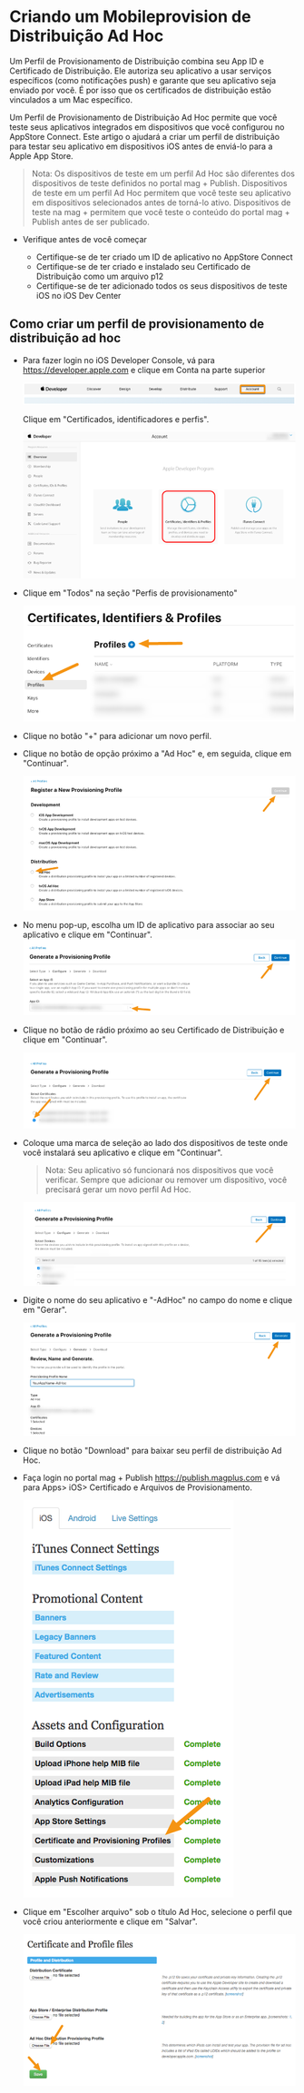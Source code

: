 # Criando um Mobileprovision de Distribuição Ad Hoc

Um Perfil de Provisionamento de Distribuição combina seu App ID e Certificado de Distribuição. Ele autoriza seu aplicativo a usar serviços específicos (como notificações push) e garante que seu aplicativo seja enviado por você. É por isso que os certificados de distribuição estão vinculados a um Mac específico.

Um Perfil de Provisionamento de Distribuição Ad Hoc permite que você teste seus aplicativos integrados em dispositivos que você configurou no AppStore Connect. Este artigo o ajudará a criar um perfil de distribuição para testar seu aplicativo em dispositivos iOS antes de enviá-lo para a Apple App Store.

> Nota: Os dispositivos de teste em um perfil Ad Hoc são diferentes dos dispositivos de teste definidos no portal mag + Publish. Dispositivos de teste em um perfil Ad Hoc permitem que você teste seu aplicativo em dispositivos selecionados antes de torná-lo ativo. Dispositivos de teste na mag + permitem que você teste o conteúdo do portal mag + Publish antes de ser publicado.

-   Verifique antes de você começar

    -   Certifique-se de ter criado um ID de aplicativo no AppStore Connect
    -   Certifique-se de ter criado e instalado seu Certificado de Distribuição como um arquivo p12
    -   Certifique-se de ter adicionado todos os seus dispositivos de teste iOS no iOS Dev Center

## Como criar um perfil de provisionamento de distribuição ad hoc

-   Para fazer login no iOS Developer Console, vá para <https://developer.apple.com> e clique em Conta na parte superior

    ![image](./images/key2imagem1.png)

    Clique em "Certificados, identificadores e perfis".

    ![image](./images/key2imagem2.png)

-   Clique em "Todos" na seção "Perfis de provisionamento"

    ![image](./images/key2imagem3.png)

-   Clique no botão "+" para adicionar um novo perfil.

-   Clique no botão de opção próximo a "Ad Hoc" e, em seguida, clique em "Continuar".

    ![image](./images/key2imagem5.png)

-   No menu pop-up, escolha um ID de aplicativo para associar ao seu aplicativo e clique em "Continuar".
    ![image](./images/key2imagem6.png)

-   Clique no botão de rádio próximo ao seu Certificado de Distribuição e clique em "Continuar".

    ![image](./images/key2imagem7.png)

-   Coloque uma marca de seleção ao lado dos dispositivos de teste onde você instalará seu aplicativo e clique em "Continuar".

    > Nota: Seu aplicativo só funcionará nos dispositivos que você verificar. Sempre que adicionar ou remover um dispositivo, você precisará gerar um novo perfil Ad Hoc.

    ![image](./images/key2imagem8.png)

-   Digite o nome do seu aplicativo e "-AdHoc" no campo do nome e clique em "Gerar".

    ![image](./images/key2imagem9.png)

-   Clique no botão "Download" para baixar seu perfil de distribuição Ad Hoc.

-   Faça login no portal mag + Publish <https://publish.magplus.com> e vá para Apps> iOS> Certificado e Arquivos de Provisionamento.

    ![image](./images/key2imagem11.png)

-   Clique em "Escolher arquivo" sob o título Ad Hoc, selecione o perfil que você criou anteriormente e clique em "Salvar".

    ![image](./images/key2imagem12.png)
